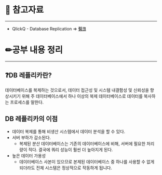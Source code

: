 # 🔗 참고자료

---

- QlickQ - Database Replication ⇒ [**링크**](https://www.qlik.com/us/data-replication/database-replication)

# ✏공부 내용 정리

---

## ❓DB 레플리카란?

데이터베이스를 복제하는 것으로서, 데이터 접근성 및 시스템 내결함성 및 신뢰성을 향상시키기 위해 주 데이터베이스에서 하나 이상의 복제 데이터베이스로 데이터를 복사하는 프로세스를 말한다.

## DB 레플리카의 이점

- 데이터 복제를 통해 비생산 시스템에서 데이터 분석을 할 수 있다.
- 서버 부하가 감소된다.
    - 복제된 분산 데이터베이스는 기존의 데이터베이스에 비해, 서버에 필요한 처리량이 적다.
      결국에 쿼리 성능이 훨씬 더 높아지게 된다.
- 높은 데이터 가용성
    - 데이터베이스 사본이 있으므로 본제된 데이터베이스 중 하나를 사용할 수 없게 되더라도 전체 시스템은 정상적으로 작동하게 됩니다.
